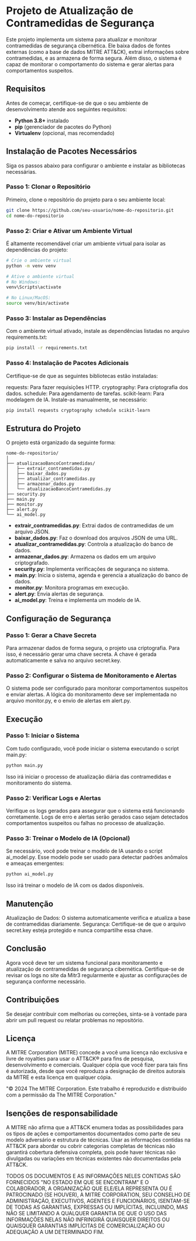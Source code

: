 # Projeto de Atualização de Contramedidas de Segurança

Este projeto implementa um sistema para atualizar e monitorar contramedidas de segurança cibernética. Ele baixa dados de fontes externas (como a base de dados MITRE ATT&CK), extrai informações sobre contramedidas, e as armazena de forma segura. Além disso, o sistema é capaz de monitorar o comportamento do sistema e gerar alertas para comportamentos suspeitos.

## Requisitos

Antes de começar, certifique-se de que o seu ambiente de desenvolvimento atende aos seguintes requisitos:

- **Python 3.8+** instalado
- **pip** (gerenciador de pacotes do Python)
- **Virtualenv** (opcional, mas recomendado)

## Instalação de Pacotes Necessários

Siga os passos abaixo para configurar o ambiente e instalar as bibliotecas necessárias.

### Passo 1: Clonar o Repositório

Primeiro, clone o repositório do projeto para o seu ambiente local:

```bash
git clone https://github.com/seu-usuario/nome-do-repositorio.git
cd nome-do-repositorio
``` 

### Passo 2: Criar e Ativar um Ambiente Virtual
É altamente recomendável criar um ambiente virtual para isolar as dependências do projeto:

```bash
# Crie o ambiente virtual
python -m venv venv

# Ative o ambiente virtual
# No Windows:
venv\Scripts\activate

# No Linux/MacOS:
source venv/bin/activate

``` 

### Passo 3: Instalar as Dependências
Com o ambiente virtual ativado, instale as dependências listadas no arquivo requirements.txt:

```bash
pip install -r requirements.txt

``` 

### Passo 4: Instalação de Pacotes Adicionais
Certifique-se de que as seguintes bibliotecas estão instaladas:

requests: Para fazer requisições HTTP.
cryptography: Para criptografia dos dados.
schedule: Para agendamento de tarefas.
scikit-learn: Para modelagem de IA.
Instale-as manualmente, se necessário:
    
 ```bash 
pip install requests cryptography schedule scikit-learn
```

## Estrutura do Projeto
O projeto está organizado da seguinte forma:
```
nome-do-repositorio/
│
├── atualizacaoBancoContramedidas/
│   ├── extrair_contramedidas.py
│   ├── baixar_dados.py
│   ├── atualizar_contramedidas.py
│   ├── armazenar_dados.py
│   └── atualizacaoBancoContramedidas.py
├── security.py
├── main.py
├── monitor.py
├── alert.py
└── ai_model.py
```

- **extrair_contramedidas.py**: Extrai dados de contramedidas de um arquivo JSON.
- **baixar_dados.py**: Faz o download dos arquivos JSON de uma URL.
- **atualizar_contramedidas.py**: Controla a atualização do banco de dados.
- **armazenar_dados.py**: Armazena os dados em um arquivo criptografado.
- **security.py**: Implementa verificações de segurança no sistema.
- **main.py**: Inicia o sistema, agenda e gerencia a atualização do banco de dados.
- **monitor.py**: Monitora programas em execução.
- **alert.py**: Envia alertas de segurança.
- **ai_model.py**: Treina e implementa um modelo de IA.

## Configuração de Segurança
### Passo 1: Gerar a Chave Secreta
Para armazenar dados de forma segura, o projeto usa criptografia. Para isso, é necessário gerar uma chave secreta. A chave é gerada automaticamente e salva no arquivo secret.key.

### Passo 2: Configurar o Sistema de Monitoramento e Alertas
O sistema pode ser configurado para monitorar comportamentos suspeitos e enviar alertas. A lógica do monitoramento deve ser implementada no arquivo monitor.py, e o envio de alertas em alert.py.

## Execução
### Passo 1: Iniciar o Sistema
Com tudo configurado, você pode iniciar o sistema executando o script main.py:

```bash
python main.py
```
Isso irá iniciar o processo de atualização diária das contramedidas e monitoramento do sistema.

### Passo 2: Verificar Logs e Alertas
Verifique os logs gerados para assegurar que o sistema está funcionando corretamente. Logs de erro e alertas serão gerados caso sejam detectados comportamentos suspeitos ou falhas no processo de atualização.

### Passo 3: Treinar o Modelo de IA (Opcional)
Se necessário, você pode treinar o modelo de IA usando o script ai_model.py. Esse modelo pode ser usado para detectar padrões anômalos e ameaças emergentes:

```bash
python ai_model.py
``` 
Isso irá treinar o modelo de IA com os dados disponíveis.

## Manutenção
Atualização de Dados: O sistema automaticamente verifica e atualiza a base de contramedidas diariamente.
Segurança: Certifique-se de que o arquivo secret.key esteja protegido e nunca compartilhe essa chave.

## Conclusão
Agora você deve ter um sistema funcional para monitoramento e atualização de contramedidas de segurança cibernética. Certifique-se de revisar os logs no site da Mitr3 regularmente e ajustar as configurações de segurança conforme necessário.

## Contribuições
Se desejar contribuir com melhorias ou correções, sinta-se à vontade para abrir um pull request ou relatar problemas no repositório.

Licença
-------
A MITRE Corporation (MITRE) concede a você uma licença não exclusiva e livre de royalties para usar o ATT&CK® para fins de pesquisa,
desenvolvimento e comerciais. Qualquer cópia que você fizer para tais fins é autorizada, desde que você reproduza
a designação de direitos autorais da MITRE e esta licença em qualquer cópia.

"© 2024 The MITRE Corporation. Este trabalho é reproduzido e distribuído com a permissão da The MITRE Corporation."

Isenções de responsabilidade
-----------
A MITRE não afirma que a ATT&CK enumera todas as possibilidades para os tipos de ações e comportamentos documentados como parte
de seu modelo adversário e estrutura de técnicas. Usar as informações contidas na ATT&CK para abordar ou cobrir
categorias completas de técnicas não garantirá cobertura defensiva completa, pois pode haver técnicas não divulgadas ou
variações em técnicas existentes não documentadas pela ATT&CK.

TODOS OS DOCUMENTOS E AS INFORMAÇÕES NELES CONTIDAS SÃO FORNECIDOS "NO ESTADO EM QUE SE ENCONTRAM" E O COLABORADOR, A ORGANIZAÇÃO QUE ELE/ELA REPRESENTA OU É PATROCINADO (SE HOUVER), A MITRE CORPORATION, SEU CONSELHO DE ADMINISTRAÇÃO, EXECUTIVOS, AGENTES E FUNCIONÁRIOS, ISENTAM-SE DE TODAS AS GARANTIAS, EXPRESSAS OU IMPLÍCITAS, INCLUINDO, MAS NÃO SE LIMITANDO A QUALQUER GARANTIA DE QUE O USO DAS INFORMAÇÕES NELAS NÃO INFRINGIRÁ QUAISQUER DIREITOS OU QUAISQUER GARANTIAS IMPLÍCITAS DE COMERCIALIZAÇÃO OU ADEQUAÇÃO A UM DETERMINADO FIM.
